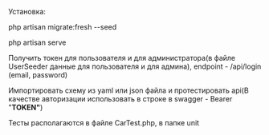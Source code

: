Установка:

php artisan migrate:fresh --seed

php artisan serve

Получить токен для пользователя и для администратора(в файле UserSeeder данные для пользователя и для админа), endpoint - /api/login (email, password)

Импортировать схему из yaml или json файла и протестировать api(В качестве авторизации использовать в строке в swagger - Bearer "**TOKEN"**)

Тесты располагаются в файле CarTest.php, в папке unit
